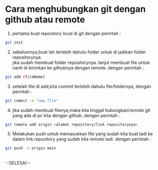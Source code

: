 # Cara menghubungkan git dengan github atau remote
1. pertama buat repository local di git dengan perintah : <br>
```sh
git init
```
2. sebelumnya,buat lah terlebih dahulu folder untuk di jadikan folder repositorynya.<br> jika sudah membuat folder repositorynya. lanjut membuat file untuk nanti di kirimkan ke githubnya dengan remote. dengan perintah : <br>
```sh
git add (fileName)
```
3. setelah file di add,kita commit terlebih dahulu file/foldernya, dengan perintah : <br>
```sh
git commit -m "new file"
```
4. jika sudah membuat filenya,maka kita tinggal hubungkan/remote git yang ada di pc kita dengan github. dengan perintah : <br>
```sh
git remote add origin <alamat repository/link repositorynya>
```
5. Melakukan push untuk memasukkan file yang sudah kita buat tadi ke dalam link repository yang sudah kita remote tadi. dengan perintah : <br>
```sh
git push -u origin main
``` 
<br>
--SELESAI--











